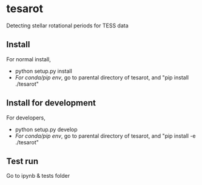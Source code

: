 # tesarot
Detecting stellar rotational periods for TESS data

## Install 
For normal install, 
* python setup.py install
* *For conda/pip env*, go to parental directory of tesarot, and "pip install ./tesarot"

## Install for development
For developers, 

* python setup.py develop
*  *For conda/pip env*, go to parental directory of tesarot, and "pip install -e ./tesarot"

## Test run
Go to ipynb & tests folder
